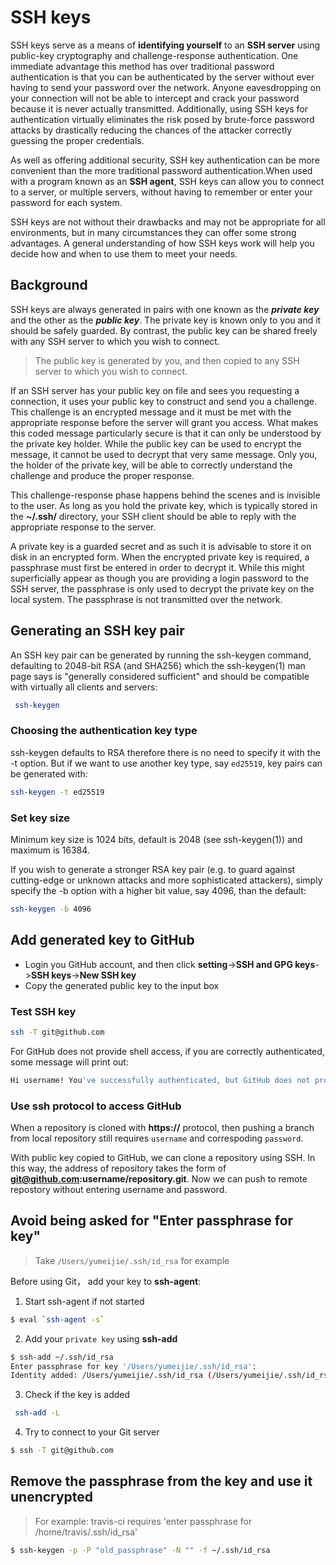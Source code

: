 # SSH keys
SSH keys serve as a means of **identifying yourself** to an **SSH server** using public-key cryptography and challenge-response authentication. One immediate advantage this method has over traditional password authentication is that you can be authenticated by the server without ever having to send your password over the network. Anyone eavesdropping on your connection will not be able to intercept and crack your password because it is never actually transmitted. Additionally, using SSH keys for authentication virtually eliminates the risk posed by brute-force password attacks by drastically reducing the chances of the attacker correctly guessing the proper credentials.

As well as offering additional security, SSH key authentication can be more convenient than the more traditional password authentication.When used with a program known as an **SSH agent**, SSH keys can allow you to connect to a server, or multiple servers, without having to remember or enter your password for each system.

SSH keys are not without their drawbacks and may not be appropriate for all environments, but in many circumstances they can offer some strong advantages. A general understanding of how SSH keys work will help you decide how and when to use them to meet your needs.

## Background
SSH keys are always generated in pairs with one known as the ***private key*** and the other as the ***public key***. The private key is known only to you and it should be safely guarded. By contrast, the public key can be shared freely with any SSH server to which you wish to connect.
> The public key is generated by you, and then copied to any SSH server to which you wish to connect.

If an SSH server has your public key on file and sees you requesting a connection, it uses your public key to construct and send you a challenge. This challenge is an encrypted message and it must be met with the appropriate response before the server will grant you access. What makes this coded message particularly secure is that it can only be understood by the private key holder. While the public key can be used to encrypt the message, it cannot be used to decrypt that very same message. Only you, the holder of the private key, will be able to correctly understand the challenge and
produce the proper response.

This challenge-response phase happens behind the scenes and is invisible to the user. As long as you hold the private key, which is typically stored in the **~/.ssh/** directory, your SSH client should be able to reply with the appropriate response to the server.

A private key is a guarded secret and as such it is advisable to store it on disk in an encrypted form. When the encrypted private key is required, a passphrase must first be entered in order to decrypt it. While this might superficially appear as though you are providing a login password to the SSH server, the passphrase is only used to decrypt the private key on the local system. The passphrase is not transmitted over the network.

## Generating an SSH key pair
An SSH key pair can be generated by running the ssh-keygen command, defaulting to 2048-bit RSA (and SHA256) which the ssh-keygen(1) man page says is "generally considered sufficient" and should be compatible with virtually all clients and servers:
```bash
 ssh-keygen
```
### Choosing the authentication key type
ssh-keygen defaults to RSA therefore there is no need to specify it with the -t option. But if we want to use another key type, say `ed25519`, key pairs can be generated with:
```bash
ssh-keygen -t ed25519
```

### Set key size
Minimum key size is 1024 bits, default is 2048 (see ssh-keygen(1)) and maximum is 16384.

If you wish to generate a stronger RSA key pair (e.g. to guard against cutting-edge or unknown attacks and more sophisticated attackers), simply specify the -b option with a higher bit value, say 4096, than the default:
```bash
ssh-keygen -b 4096
```

## Add generated key to GitHub
- Login you GitHub account, and then click **setting**->**SSH and GPG keys**->**SSH keys**->**New SSH key**
- Copy the generated public key to the input box

### Test SSH key
```bash
ssh -T git@github.com
```
For GitHub does not provide shell access, if you are correctly authenticated, some message will print out:
```bash
Hi username! You've successfully authenticated, but GitHub does not provide shell access.
```
### Use ssh protocol to access GitHub
When a repository is cloned with **https://** protocol, then pushing a branch from local repository still requires `username` and correspoding `password`.

With public key copied to GitHub, we can clone a repository using SSH. In this way, the address of repository takes the form of **git@github.com:username/repository.git**. Now we can push to remote repostory without entering username and password.

## Avoid being asked for "Enter passphrase for key"
> Take `/Users/yumeijie/.ssh/id_rsa` for example

Before using Git， add your key to **ssh-agent**:

1. Start ssh-agent if not started
```bash
$ eval `ssh-agent -s`
```

2. Add your `private key` using **ssh-add**
```bash
$ ssh-add ~/.ssh/id_rsa
Enter passphrase for key '/Users/yumeijie/.ssh/id_rsa': 
Identity added: /Users/yumeijie/.ssh/id_rsa (/Users/yumeijie/.ssh/id_rsa)
```

3. Check if the key is added
```bash
 ssh-add -L
```

4. Try to connect to your Git server
```bash
$ ssh -T git@github.com
```
## Remove the passphrase from the key and use it unencrypted
> For example: travis-ci requires 'enter passphrase for /home/travis/.ssh/id_rsa'

```bash
$ ssh-keygen -p -P "old_passphrase" -N "" -f ~/.ssh/id_rsa
```
